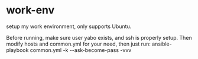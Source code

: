 work-env
========

setup my work environment, only supports Ubuntu.

Before running, make sure user yabo exists, and ssh is properly setup. Then modify hosts and common.yml for your need, then just run: 
    ansible-playbook  common.yml -k --ask-become-pass -vvv
